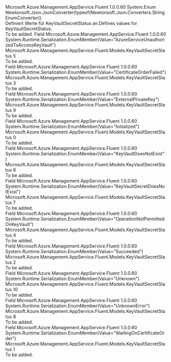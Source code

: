 <Type Name="KeyVaultSecretStatus" FullName="Microsoft.Azure.Management.AppService.Fluent.Models.KeyVaultSecretStatus">
  <TypeSignature Language="C#" Value="public enum KeyVaultSecretStatus" />
  <TypeSignature Language="ILAsm" Value=".class public auto ansi sealed KeyVaultSecretStatus extends System.Enum" />
  <TypeSignature Language="DocId" Value="T:Microsoft.Azure.Management.AppService.Fluent.Models.KeyVaultSecretStatus" />
  <TypeSignature Language="VB.NET" Value="Public Enum KeyVaultSecretStatus" />
  <TypeSignature Language="F#" Value="type KeyVaultSecretStatus = " />
  <AssemblyInfo>
    <AssemblyName>Microsoft.Azure.Management.AppService.Fluent</AssemblyName>
    <AssemblyVersion>1.0.0.60</AssemblyVersion>
  </AssemblyInfo>
  <Base>
    <BaseTypeName>System.Enum</BaseTypeName>
  </Base>
  <Attributes>
    <Attribute>
      <AttributeName>Newtonsoft.Json.JsonConverter(typeof(Newtonsoft.Json.Converters.StringEnumConverter))</AttributeName>
    </Attribute>
  </Attributes>
  <Docs>
    <summary>
            <span data-ttu-id="0dbc2-101">Definiert Werte für KeyVaultSecretStatus an.</span><span class="sxs-lookup"><span data-stu-id="0dbc2-101">Defines values for KeyVaultSecretStatus.</span></span>
            </summary>
    <remarks>To be added.</remarks>
  </Docs>
  <Members>
    <Member MemberName="AzureServiceUnauthorizedToAccessKeyVault">
      <MemberSignature Language="C#" Value="AzureServiceUnauthorizedToAccessKeyVault" />
      <MemberSignature Language="ILAsm" Value=".field public static literal valuetype Microsoft.Azure.Management.AppService.Fluent.Models.KeyVaultSecretStatus AzureServiceUnauthorizedToAccessKeyVault = int32(5)" />
      <MemberSignature Language="DocId" Value="F:Microsoft.Azure.Management.AppService.Fluent.Models.KeyVaultSecretStatus.AzureServiceUnauthorizedToAccessKeyVault" />
      <MemberSignature Language="VB.NET" Value="AzureServiceUnauthorizedToAccessKeyVault" />
      <MemberSignature Language="F#" Value="AzureServiceUnauthorizedToAccessKeyVault = 5" Usage="Microsoft.Azure.Management.AppService.Fluent.Models.KeyVaultSecretStatus.AzureServiceUnauthorizedToAccessKeyVault" />
      <MemberType>Field</MemberType>
      <AssemblyInfo>
        <AssemblyName>Microsoft.Azure.Management.AppService.Fluent</AssemblyName>
        <AssemblyVersion>1.0.0.60</AssemblyVersion>
      </AssemblyInfo>
      <Attributes>
        <Attribute>
          <AttributeName>System.Runtime.Serialization.EnumMember(Value="AzureServiceUnauthorizedToAccessKeyVault")</AttributeName>
        </Attribute>
      </Attributes>
      <ReturnValue>
        <ReturnType>Microsoft.Azure.Management.AppService.Fluent.Models.KeyVaultSecretStatus</ReturnType>
      </ReturnValue>
      <MemberValue>5</MemberValue>
      <Docs>
        <summary>To be added.</summary>
      </Docs>
    </Member>
    <Member MemberName="CertificateOrderFailed">
      <MemberSignature Language="C#" Value="CertificateOrderFailed" />
      <MemberSignature Language="ILAsm" Value=".field public static literal valuetype Microsoft.Azure.Management.AppService.Fluent.Models.KeyVaultSecretStatus CertificateOrderFailed = int32(3)" />
      <MemberSignature Language="DocId" Value="F:Microsoft.Azure.Management.AppService.Fluent.Models.KeyVaultSecretStatus.CertificateOrderFailed" />
      <MemberSignature Language="VB.NET" Value="CertificateOrderFailed" />
      <MemberSignature Language="F#" Value="CertificateOrderFailed = 3" Usage="Microsoft.Azure.Management.AppService.Fluent.Models.KeyVaultSecretStatus.CertificateOrderFailed" />
      <MemberType>Field</MemberType>
      <AssemblyInfo>
        <AssemblyName>Microsoft.Azure.Management.AppService.Fluent</AssemblyName>
        <AssemblyVersion>1.0.0.60</AssemblyVersion>
      </AssemblyInfo>
      <Attributes>
        <Attribute>
          <AttributeName>System.Runtime.Serialization.EnumMember(Value="CertificateOrderFailed")</AttributeName>
        </Attribute>
      </Attributes>
      <ReturnValue>
        <ReturnType>Microsoft.Azure.Management.AppService.Fluent.Models.KeyVaultSecretStatus</ReturnType>
      </ReturnValue>
      <MemberValue>3</MemberValue>
      <Docs>
        <summary>To be added.</summary>
      </Docs>
    </Member>
    <Member MemberName="ExternalPrivateKey">
      <MemberSignature Language="C#" Value="ExternalPrivateKey" />
      <MemberSignature Language="ILAsm" Value=".field public static literal valuetype Microsoft.Azure.Management.AppService.Fluent.Models.KeyVaultSecretStatus ExternalPrivateKey = int32(9)" />
      <MemberSignature Language="DocId" Value="F:Microsoft.Azure.Management.AppService.Fluent.Models.KeyVaultSecretStatus.ExternalPrivateKey" />
      <MemberSignature Language="VB.NET" Value="ExternalPrivateKey" />
      <MemberSignature Language="F#" Value="ExternalPrivateKey = 9" Usage="Microsoft.Azure.Management.AppService.Fluent.Models.KeyVaultSecretStatus.ExternalPrivateKey" />
      <MemberType>Field</MemberType>
      <AssemblyInfo>
        <AssemblyName>Microsoft.Azure.Management.AppService.Fluent</AssemblyName>
        <AssemblyVersion>1.0.0.60</AssemblyVersion>
      </AssemblyInfo>
      <Attributes>
        <Attribute>
          <AttributeName>System.Runtime.Serialization.EnumMember(Value="ExternalPrivateKey")</AttributeName>
        </Attribute>
      </Attributes>
      <ReturnValue>
        <ReturnType>Microsoft.Azure.Management.AppService.Fluent.Models.KeyVaultSecretStatus</ReturnType>
      </ReturnValue>
      <MemberValue>9</MemberValue>
      <Docs>
        <summary>To be added.</summary>
      </Docs>
    </Member>
    <Member MemberName="Initialized">
      <MemberSignature Language="C#" Value="Initialized" />
      <MemberSignature Language="ILAsm" Value=".field public static literal valuetype Microsoft.Azure.Management.AppService.Fluent.Models.KeyVaultSecretStatus Initialized = int32(0)" />
      <MemberSignature Language="DocId" Value="F:Microsoft.Azure.Management.AppService.Fluent.Models.KeyVaultSecretStatus.Initialized" />
      <MemberSignature Language="VB.NET" Value="Initialized" />
      <MemberSignature Language="F#" Value="Initialized = 0" Usage="Microsoft.Azure.Management.AppService.Fluent.Models.KeyVaultSecretStatus.Initialized" />
      <MemberType>Field</MemberType>
      <AssemblyInfo>
        <AssemblyName>Microsoft.Azure.Management.AppService.Fluent</AssemblyName>
        <AssemblyVersion>1.0.0.60</AssemblyVersion>
      </AssemblyInfo>
      <Attributes>
        <Attribute>
          <AttributeName>System.Runtime.Serialization.EnumMember(Value="Initialized")</AttributeName>
        </Attribute>
      </Attributes>
      <ReturnValue>
        <ReturnType>Microsoft.Azure.Management.AppService.Fluent.Models.KeyVaultSecretStatus</ReturnType>
      </ReturnValue>
      <MemberValue>0</MemberValue>
      <Docs>
        <summary>To be added.</summary>
      </Docs>
    </Member>
    <Member MemberName="KeyVaultDoesNotExist">
      <MemberSignature Language="C#" Value="KeyVaultDoesNotExist" />
      <MemberSignature Language="ILAsm" Value=".field public static literal valuetype Microsoft.Azure.Management.AppService.Fluent.Models.KeyVaultSecretStatus KeyVaultDoesNotExist = int32(6)" />
      <MemberSignature Language="DocId" Value="F:Microsoft.Azure.Management.AppService.Fluent.Models.KeyVaultSecretStatus.KeyVaultDoesNotExist" />
      <MemberSignature Language="VB.NET" Value="KeyVaultDoesNotExist" />
      <MemberSignature Language="F#" Value="KeyVaultDoesNotExist = 6" Usage="Microsoft.Azure.Management.AppService.Fluent.Models.KeyVaultSecretStatus.KeyVaultDoesNotExist" />
      <MemberType>Field</MemberType>
      <AssemblyInfo>
        <AssemblyName>Microsoft.Azure.Management.AppService.Fluent</AssemblyName>
        <AssemblyVersion>1.0.0.60</AssemblyVersion>
      </AssemblyInfo>
      <Attributes>
        <Attribute>
          <AttributeName>System.Runtime.Serialization.EnumMember(Value="KeyVaultDoesNotExist")</AttributeName>
        </Attribute>
      </Attributes>
      <ReturnValue>
        <ReturnType>Microsoft.Azure.Management.AppService.Fluent.Models.KeyVaultSecretStatus</ReturnType>
      </ReturnValue>
      <MemberValue>6</MemberValue>
      <Docs>
        <summary>To be added.</summary>
      </Docs>
    </Member>
    <Member MemberName="KeyVaultSecretDoesNotExist">
      <MemberSignature Language="C#" Value="KeyVaultSecretDoesNotExist" />
      <MemberSignature Language="ILAsm" Value=".field public static literal valuetype Microsoft.Azure.Management.AppService.Fluent.Models.KeyVaultSecretStatus KeyVaultSecretDoesNotExist = int32(7)" />
      <MemberSignature Language="DocId" Value="F:Microsoft.Azure.Management.AppService.Fluent.Models.KeyVaultSecretStatus.KeyVaultSecretDoesNotExist" />
      <MemberSignature Language="VB.NET" Value="KeyVaultSecretDoesNotExist" />
      <MemberSignature Language="F#" Value="KeyVaultSecretDoesNotExist = 7" Usage="Microsoft.Azure.Management.AppService.Fluent.Models.KeyVaultSecretStatus.KeyVaultSecretDoesNotExist" />
      <MemberType>Field</MemberType>
      <AssemblyInfo>
        <AssemblyName>Microsoft.Azure.Management.AppService.Fluent</AssemblyName>
        <AssemblyVersion>1.0.0.60</AssemblyVersion>
      </AssemblyInfo>
      <Attributes>
        <Attribute>
          <AttributeName>System.Runtime.Serialization.EnumMember(Value="KeyVaultSecretDoesNotExist")</AttributeName>
        </Attribute>
      </Attributes>
      <ReturnValue>
        <ReturnType>Microsoft.Azure.Management.AppService.Fluent.Models.KeyVaultSecretStatus</ReturnType>
      </ReturnValue>
      <MemberValue>7</MemberValue>
      <Docs>
        <summary>To be added.</summary>
      </Docs>
    </Member>
    <Member MemberName="OperationNotPermittedOnKeyVault">
      <MemberSignature Language="C#" Value="OperationNotPermittedOnKeyVault" />
      <MemberSignature Language="ILAsm" Value=".field public static literal valuetype Microsoft.Azure.Management.AppService.Fluent.Models.KeyVaultSecretStatus OperationNotPermittedOnKeyVault = int32(4)" />
      <MemberSignature Language="DocId" Value="F:Microsoft.Azure.Management.AppService.Fluent.Models.KeyVaultSecretStatus.OperationNotPermittedOnKeyVault" />
      <MemberSignature Language="VB.NET" Value="OperationNotPermittedOnKeyVault" />
      <MemberSignature Language="F#" Value="OperationNotPermittedOnKeyVault = 4" Usage="Microsoft.Azure.Management.AppService.Fluent.Models.KeyVaultSecretStatus.OperationNotPermittedOnKeyVault" />
      <MemberType>Field</MemberType>
      <AssemblyInfo>
        <AssemblyName>Microsoft.Azure.Management.AppService.Fluent</AssemblyName>
        <AssemblyVersion>1.0.0.60</AssemblyVersion>
      </AssemblyInfo>
      <Attributes>
        <Attribute>
          <AttributeName>System.Runtime.Serialization.EnumMember(Value="OperationNotPermittedOnKeyVault")</AttributeName>
        </Attribute>
      </Attributes>
      <ReturnValue>
        <ReturnType>Microsoft.Azure.Management.AppService.Fluent.Models.KeyVaultSecretStatus</ReturnType>
      </ReturnValue>
      <MemberValue>4</MemberValue>
      <Docs>
        <summary>To be added.</summary>
      </Docs>
    </Member>
    <Member MemberName="Succeeded">
      <MemberSignature Language="C#" Value="Succeeded" />
      <MemberSignature Language="ILAsm" Value=".field public static literal valuetype Microsoft.Azure.Management.AppService.Fluent.Models.KeyVaultSecretStatus Succeeded = int32(2)" />
      <MemberSignature Language="DocId" Value="F:Microsoft.Azure.Management.AppService.Fluent.Models.KeyVaultSecretStatus.Succeeded" />
      <MemberSignature Language="VB.NET" Value="Succeeded" />
      <MemberSignature Language="F#" Value="Succeeded = 2" Usage="Microsoft.Azure.Management.AppService.Fluent.Models.KeyVaultSecretStatus.Succeeded" />
      <MemberType>Field</MemberType>
      <AssemblyInfo>
        <AssemblyName>Microsoft.Azure.Management.AppService.Fluent</AssemblyName>
        <AssemblyVersion>1.0.0.60</AssemblyVersion>
      </AssemblyInfo>
      <Attributes>
        <Attribute>
          <AttributeName>System.Runtime.Serialization.EnumMember(Value="Succeeded")</AttributeName>
        </Attribute>
      </Attributes>
      <ReturnValue>
        <ReturnType>Microsoft.Azure.Management.AppService.Fluent.Models.KeyVaultSecretStatus</ReturnType>
      </ReturnValue>
      <MemberValue>2</MemberValue>
      <Docs>
        <summary>To be added.</summary>
      </Docs>
    </Member>
    <Member MemberName="Unknown">
      <MemberSignature Language="C#" Value="Unknown" />
      <MemberSignature Language="ILAsm" Value=".field public static literal valuetype Microsoft.Azure.Management.AppService.Fluent.Models.KeyVaultSecretStatus Unknown = int32(10)" />
      <MemberSignature Language="DocId" Value="F:Microsoft.Azure.Management.AppService.Fluent.Models.KeyVaultSecretStatus.Unknown" />
      <MemberSignature Language="VB.NET" Value="Unknown" />
      <MemberSignature Language="F#" Value="Unknown = 10" Usage="Microsoft.Azure.Management.AppService.Fluent.Models.KeyVaultSecretStatus.Unknown" />
      <MemberType>Field</MemberType>
      <AssemblyInfo>
        <AssemblyName>Microsoft.Azure.Management.AppService.Fluent</AssemblyName>
        <AssemblyVersion>1.0.0.60</AssemblyVersion>
      </AssemblyInfo>
      <Attributes>
        <Attribute>
          <AttributeName>System.Runtime.Serialization.EnumMember(Value="Unknown")</AttributeName>
        </Attribute>
      </Attributes>
      <ReturnValue>
        <ReturnType>Microsoft.Azure.Management.AppService.Fluent.Models.KeyVaultSecretStatus</ReturnType>
      </ReturnValue>
      <MemberValue>10</MemberValue>
      <Docs>
        <summary>To be added.</summary>
      </Docs>
    </Member>
    <Member MemberName="UnknownError">
      <MemberSignature Language="C#" Value="UnknownError" />
      <MemberSignature Language="ILAsm" Value=".field public static literal valuetype Microsoft.Azure.Management.AppService.Fluent.Models.KeyVaultSecretStatus UnknownError = int32(8)" />
      <MemberSignature Language="DocId" Value="F:Microsoft.Azure.Management.AppService.Fluent.Models.KeyVaultSecretStatus.UnknownError" />
      <MemberSignature Language="VB.NET" Value="UnknownError" />
      <MemberSignature Language="F#" Value="UnknownError = 8" Usage="Microsoft.Azure.Management.AppService.Fluent.Models.KeyVaultSecretStatus.UnknownError" />
      <MemberType>Field</MemberType>
      <AssemblyInfo>
        <AssemblyName>Microsoft.Azure.Management.AppService.Fluent</AssemblyName>
        <AssemblyVersion>1.0.0.60</AssemblyVersion>
      </AssemblyInfo>
      <Attributes>
        <Attribute>
          <AttributeName>System.Runtime.Serialization.EnumMember(Value="UnknownError")</AttributeName>
        </Attribute>
      </Attributes>
      <ReturnValue>
        <ReturnType>Microsoft.Azure.Management.AppService.Fluent.Models.KeyVaultSecretStatus</ReturnType>
      </ReturnValue>
      <MemberValue>8</MemberValue>
      <Docs>
        <summary>To be added.</summary>
      </Docs>
    </Member>
    <Member MemberName="WaitingOnCertificateOrder">
      <MemberSignature Language="C#" Value="WaitingOnCertificateOrder" />
      <MemberSignature Language="ILAsm" Value=".field public static literal valuetype Microsoft.Azure.Management.AppService.Fluent.Models.KeyVaultSecretStatus WaitingOnCertificateOrder = int32(1)" />
      <MemberSignature Language="DocId" Value="F:Microsoft.Azure.Management.AppService.Fluent.Models.KeyVaultSecretStatus.WaitingOnCertificateOrder" />
      <MemberSignature Language="VB.NET" Value="WaitingOnCertificateOrder" />
      <MemberSignature Language="F#" Value="WaitingOnCertificateOrder = 1" Usage="Microsoft.Azure.Management.AppService.Fluent.Models.KeyVaultSecretStatus.WaitingOnCertificateOrder" />
      <MemberType>Field</MemberType>
      <AssemblyInfo>
        <AssemblyName>Microsoft.Azure.Management.AppService.Fluent</AssemblyName>
        <AssemblyVersion>1.0.0.60</AssemblyVersion>
      </AssemblyInfo>
      <Attributes>
        <Attribute>
          <AttributeName>System.Runtime.Serialization.EnumMember(Value="WaitingOnCertificateOrder")</AttributeName>
        </Attribute>
      </Attributes>
      <ReturnValue>
        <ReturnType>Microsoft.Azure.Management.AppService.Fluent.Models.KeyVaultSecretStatus</ReturnType>
      </ReturnValue>
      <MemberValue>1</MemberValue>
      <Docs>
        <summary>To be added.</summary>
      </Docs>
    </Member>
  </Members>
</Type>